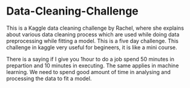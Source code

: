 # Data-Cleaning-Challenge
This is a Kaggle data cleaning challenge by Rachel, where she explains about various data cleaning process which are used while doing data preprocessing while fitting a model. This is a five day challenge.
This challenge in kaggle very useful for begineers, it is like a mini course.

There is a saying if I give you 1hour to do a job spend 50 minutes in prepartion and 10 minutes in executing. The same applies in machine learning. We need to spend good amount of time in analysing and processing the data to fit a model.
